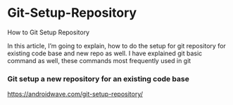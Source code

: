 # Git-Setup-Repository
How to Git Setup Repository


In this article, I’m going to explain, how to do the setup for git repository for existing code base and new repo as well. I have explained git basic command as well, these commands most frequently used in git

### Git setup a new repository for an existing code base

https://androidwave.com/git-setup-repository/
